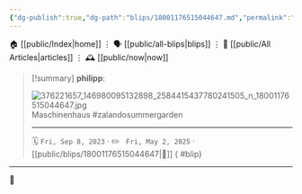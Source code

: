 ```yaml
---
{"dg-publish":true,"dg-path":"blips/18001176515044647.md","permalink":"/blips/18001176515044647/","title":"philipp on instagram @ 2023-09-08"}
---
```



<div class="transclusion internal-embed is-loaded"><div class="markdown-embed">




🏠 [[public/Index\|home]]  ⋮ 🗣️ [[public/all-blips\|blips]] ⋮  📝 [[public/All Articles\|articles]]  ⋮ 🕰️ [[public/now\|now]]


</div></div>


> [!summary] **philipp**:
>
> ![376221657_146980095132898_2584415437780241505_n_18001176515044647.jpg](/img/user/attachments/376221657_146980095132898_2584415437780241505_n_18001176515044647.jpg)
> Maschinenhaus #zalandosummergarden
> - - -
>
> 🗓️ <code>Fri, Sep 8, 2023</code>  · ✏️ <code> Fri, May 2, 2025</code>  · [[public/blips/18001176515044647\|🔗]]
{ #blip}


- - -

 👾
